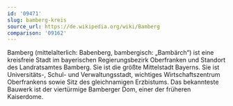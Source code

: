 ```yaml
---
id: '09471'
slug: bamberg-kreis
source_url: https://de.wikipedia.org/wiki/Bamberg
comparison: '09162'
---
```


Bamberg (mittelalterlich: Babenberg, bambergisch: „Bambärch“) ist eine kreisfreie Stadt im bayerischen Regierungsbezirk Oberfranken und Standort des Landratsamtes Bamberg. Sie ist die größte Mittelstadt Bayerns. Sie ist Universitäts-, Schul- und Verwaltungsstadt, wichtiges Wirtschaftszentrum Oberfrankens sowie Sitz des gleichnamigen Erzbistums. Das bekannteste Bauwerk ist der viertürmige Bamberger Dom, einer der früheren Kaiserdome.
